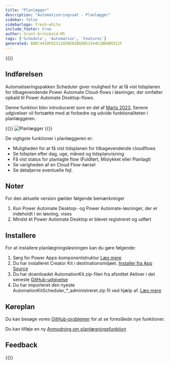 ```yaml
---
title: "Planlægger"
description: "Automatiseringssæt - Planlægger"
sidebar: false
sidebarlogo: fresh-white
include_footer: true
author: Grant-Archibald-MS
tags: ['Schedule', 'Automation', 'Features']
generated: B8DC4418FD2312850E01B5DB52344E2BB9B93C2F
---
```


{{<toc>}}

## Indførelsen

Automatiseringspakken Scheduler giver mulighed for at få vist tidsplanen for tilbagevendende Power Automate Cloud-flows i løsninger, der omfatter opkald til Power Automate Desktop-flows.

Denne funktion blev introduceret som en del af [Marts 2023](/da/releases/february-2023), Senere udgivelser vil fortsætte med at forbedre og udvide funktionaliteten i planlæggeren.

{{<border>}}
![Planlægger](/images/schedule.png)
{{</border>}}

De vigtigste funktioner i planlæggeren er:

- Muligheden for at få vist tidsplanen for tilbagevendende cloudflows
- Se tidsplan efter dag, uge, måned og tidsplanvisning
- Få vist status for planlagte flow (Fuldført, Mislykket eller Planlagt)
- Se varigheden af en Cloud Flow-kørsel
- Se detaljerne eventuelle fejl.

## Noter

For den aktuelle version gælder følgende bemærkninger

1. Kun Power Automate Desktop- og Power Automate-løsninger, der er indeholdt i en løsning, vises
1. Mindst ét Power Automate Desktop er blevet registreret og udført

## Installere

For at installere planlægningsløsningen kan du gøre følgende:

1. Sørg for Power Apps-komponentstruktur <a href="https://learn.microsoft.com/en-us/power-apps/developer/component-framework/component-framework-for-canvas-apps#enable-the-power-apps-component-framework-feature" target="_blank">Læs mere</a>
1. Du har installeret Creator Kit i destinationsmiljøet. <a href="https://appsource.microsoft.com/en-us/product/dynamics-365/microsoftpowercatarch.creatorkit1" target="_blank">Installer fra App Source</a>
1. Du har downloadet AutomationKit.zip-filen fra afsnittet Aktiver i det seneste <a href="https://github.com/microsoft/powercat-automation-kit/releases" target="_blank">GitHub-udgivelse</a>
1. Du har importeret den nyeste AutomationKitScheduler_*_administreret.zip fil ved hjælp af. <a href='https://learn.microsoft.com/en-us/power-apps/maker/data-platform/import-update-export-solutions' target="_blank">Læs mere</a>

## Køreplan

Du kan besøge vores <a href="https://github.com/microsoft/powercat-automation-kit/issues?q=is%3Aissue+is%3Aopen+label%3Ascheduler" target="_blank">GitHub-problemer</a> for at se foreslåede nye funktioner.

Du kan tilføje en ny <a href="https://github.com/microsoft/powercat-automation-kit/issues/new?assignees=&labels=automation-kit%2Cenhancement%2Cscheduler&template=2-automation-kit-feature.yml&title=%5BAutomation+Kit+-+Feature%5D%3A+FEATURE+TITLE" target="_blank">Anmodning om planlægningsfunktion</a>

## Feedback

{{<questions name="/content/da/features/scheduler.json" completed="Tak, fordi du gav feedback" showNavigationButtons="false" locale="da">}}

